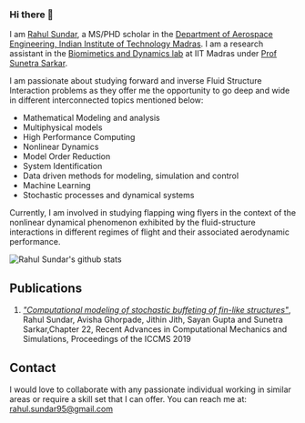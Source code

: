 ### Hi there 👋
I am [Rahul Sundar](https://in.linkedin.com/in/rahul-sundar-311a6977), a MS/PHD scholar in the [Department of Aerospace Engineering, Indian Institute of Technology Madras](http://www.ae.iitm.ac.in/index.htm). I am a research assistant in the [Biomimetics and Dynamics lab](https://github.com/biomimetics-iitm) at IIT Madras under [Prof Sunetra Sarkar](https://home.iitm.ac.in/sunetra/). 

I am passionate about studying forward and inverse Fluid Structure Interaction problems as they offer me the opportunity to go deep and wide in different interconnected topics mentioned below:
- Mathematical Modeling and analysis
- Multiphysical models
- High Performance Computing
- Nonlinear Dynamics
- Model Order Reduction
- System Identification
- Data driven methods for modeling, simulation and control
- Machine Learning
- Stochastic processes and dynamical systems

Currently, I am involved in studying flapping wing flyers in the context of the nonlinear dynamical phenomenon exhibited by the fluid-structure interactions in different regimes of flight and their associated aerodynamic performance.

![Rahul Sundar's github stats](https://github-readme-stats.vercel.app/api?username=RahulSundar&count_private=true) 


## Publications
1. [_"Computational modeling of stochastic buffeting of fin-like structures"_](https://www.springer.com/in/book/9789811583148), Rahul Sundar, Avisha Ghorpade, Jithin Jith, Sayan Gupta and Sunetra Sarkar,Chapter 22,  Recent Advances in Computational Mechanics and Simulations, Proceedings of the ICCMS 2019

## Contact
I would love to collaborate with any passionate individual working in similar areas or require a skill set that I can offer. 
You can reach me at:
rahul.sundar95@gmail.com
